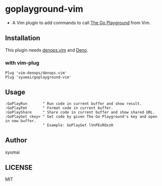 # goplayground-vim

* A Vim plugin to add commands to call [The Go Playground](https://play.golang.org/) from Vim.

## Installation

This plugin needs [denops.vim](https://github.com/vim-denops/denops.vim) and [Deno](https://deno.land).

### with vim-plug

```
Plug 'vim-denops/denops.vim'
Plug 'syumai/goplayground-vim'
```

## Usage

```
:GoPlayRun       " Run code in current buffer and show result.
:GoPlayFmt       " Format code in current buffer.
:GoPlayShare     " Share code in current buffer and show shared URL.
:GoPlayGet <key> " Get code by given The Go Playground's key and open in new buffer.
                 " Example: GoPlayGet lVnPEvROxzH
```

## Author

syumai
 
## LICENSE

MIT

